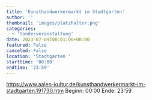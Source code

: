 ```yaml
---
title: 'Kunsthandwerkermarkt im Stadtgarten'
author: ''
thumbnail: 'images/platzhalter.png'
categories:
  - 'Sonderveranstaltung'
date: 2023-07-09T00:01:00+00:00
featured: False
canceled: False
location: 'Stadtgarten '
starttime: '00:00'
endtime: '23:59'
---
```

https://www.aalen-kultur.de/kunsthandwerkermarkt-im-stadtgarten.191730.htm
Beginn: 00:00
 Ende: 23:59